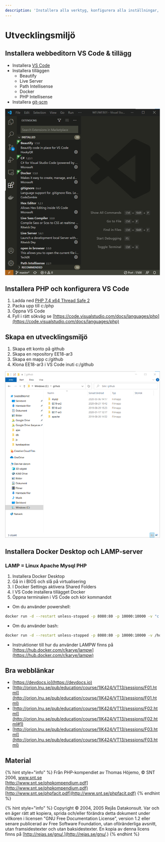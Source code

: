 ```yaml
---
description: 'Installera alla verktyg, konfigurera alla inställningar, skapar alla mappar'
---
```


# Utvecklingsmiljö

## Installera webbeditorn VS Code & tillägg

* Installera [VS Code](https://code.visualstudio.com/)
* Installera tilläggen
  * Beautify
  * Live Server
  * Path Intellisense
  * Docker
  * PHP Intellisense
* Installera [git-scm](https://git-scm.com/)

![](.gitbook/assets/image.png)

## Installera PHP och konfigurera VS Code

1. Ladda ned [PHP 7.4 x64 Thread Safe 2](https://windows.php.net/download)
2. Packa upp till c:/php
3. Öppna VS Code
4. Fyll i rätt sökväg se [https://code.visualstudio.com/docs/languages/php](https://code.visualstudio.com/docs/languages/php)

## Skapa en utvecklingsmiljö

1. Skapa ett konto på github
2. Skapa en repository EE18-ar3
3. Skapa en mapp c:/github
4. Klona EE18-ar3 i VS Code inuti c:/github

![](.gitbook/assets/image%20%281%29.png)

## Installera Docker Desktop och LAMP-server

###  LAMP = Linux Apache Mysql PHP 

1. Installera Docker Desktop
2. Gå in i BIOS och slå på virtualisering
3. I Docker Settings aktivera Shared Folders
4. I VS Code installera tillägget Docker
5. Öppna terminalen i VS Code och kör kommandot 

* Om du använder powershell: 

```bash
docker run -d --restart unless-stopped -p 8080:80 -p 10000:10000 -v "c:\github:/var/www" -v mysql-data:/var/lib/mysql --name lamp karye/lampw 
```

* Om du använder bash: 

```bash
docker run -d --restart unless-stopped -p 8080:80 -p 10000:10000 -v /host_mnt/c/github:/var/www -v mysql-data:/var/lib/mysql --name lamp karye/lampw
```

* Instruktioner till hur du använder LAMPW finns på [https://hub.docker.com/r/karye/lampw](https://hub.docker.com/r/karye/lampw)

## Bra webblänkar

* [https://devdocs.io](https://devdocs.io)
* [http://orion.lnu.se/pub/education/course/1IK424/VT13/sessions/F01.html](http://orion.lnu.se/pub/education/course/1IK424/VT13/sessions/F01.html)
* [http://orion.lnu.se/pub/education/course/1IK424/VT13/sessions/F02.html](http://orion.lnu.se/pub/education/course/1IK424/VT13/sessions/F02.html#1)
* [http://orion.lnu.se/pub/education/course/1IK424/VT13/sessions/F03.html](http://orion.lnu.se/pub/education/course/1IK424/VT13/sessions/F03.html)

## Material

{% hint style="info" %}
Från PHP-kompendiet av Thomas Höjemo, © SNT 2006, www.snt.se  
[http://www.snt.se/phpkompendium.pdf](http://www.snt.se/phpkompendium.pdf)  
[http://www.snt.se/phpfacit.pdf](http://www.snt.se/phpfacit.pdf)
{% endhint %}

{% hint style="info" %}
Copyright © 2004, 2005 Rejås Datakonsult. Var och en äger rätt att kopiera, sprida och/eller förändra detta dokument under villkoren i licensen "GNU Free Documentation License", version 1.2 eller senare publicerad av Free Software Foundation, utan oföränderliga avsnitt, utan framsidestexter och utan baksidestexter. En kopia av denna licens finns på [http://rejas.se/gnu/.](http://rejas.se/gnu/.)
{% endhint %}

